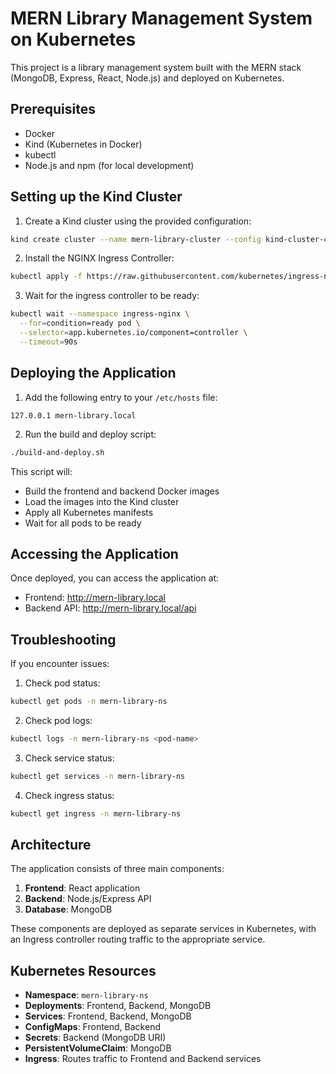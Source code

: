 # MERN Library Management System on Kubernetes

This project is a library management system built with the MERN stack (MongoDB, Express, React, Node.js) and deployed on Kubernetes.

## Prerequisites

- Docker
- Kind (Kubernetes in Docker)
- kubectl
- Node.js and npm (for local development)

## Setting up the Kind Cluster

1. Create a Kind cluster using the provided configuration:

```bash
kind create cluster --name mern-library-cluster --config kind-cluster-config.yaml
```

2. Install the NGINX Ingress Controller:

```bash
kubectl apply -f https://raw.githubusercontent.com/kubernetes/ingress-nginx/main/deploy/static/provider/kind/deploy.yaml
```

3. Wait for the ingress controller to be ready:

```bash
kubectl wait --namespace ingress-nginx \
  --for=condition=ready pod \
  --selector=app.kubernetes.io/component=controller \
  --timeout=90s
```

## Deploying the Application

1. Add the following entry to your `/etc/hosts` file:

```
127.0.0.1 mern-library.local
```

2. Run the build and deploy script:

```bash
./build-and-deploy.sh
```

This script will:
- Build the frontend and backend Docker images
- Load the images into the Kind cluster
- Apply all Kubernetes manifests
- Wait for all pods to be ready

## Accessing the Application

Once deployed, you can access the application at:

- Frontend: http://mern-library.local
- Backend API: http://mern-library.local/api

## Troubleshooting

If you encounter issues:

1. Check pod status:
```bash
kubectl get pods -n mern-library-ns
```

2. Check pod logs:
```bash
kubectl logs -n mern-library-ns <pod-name>
```

3. Check service status:
```bash
kubectl get services -n mern-library-ns
```

4. Check ingress status:
```bash
kubectl get ingress -n mern-library-ns
```

## Architecture

The application consists of three main components:

1. **Frontend**: React application
2. **Backend**: Node.js/Express API
3. **Database**: MongoDB

These components are deployed as separate services in Kubernetes, with an Ingress controller routing traffic to the appropriate service.

## Kubernetes Resources

- **Namespace**: `mern-library-ns`
- **Deployments**: Frontend, Backend, MongoDB
- **Services**: Frontend, Backend, MongoDB
- **ConfigMaps**: Frontend, Backend
- **Secrets**: Backend (MongoDB URI)
- **PersistentVolumeClaim**: MongoDB
- **Ingress**: Routes traffic to Frontend and Backend services
